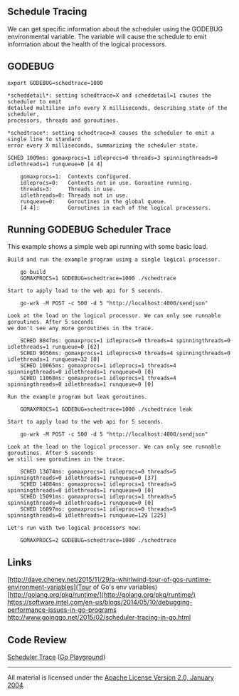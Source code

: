 ## Schedule Tracing

We can get specific information about the scheduler using the GODEBUG environmental variable. The variable will cause the schedule to emit information about the health of the logical processors.

## GODEBUG

	export GODEBUG=schedtrace=1000

	*scheddetail*: setting schedtrace=X and scheddetail=1 causes the scheduler to emit
	detailed multiline info every X milliseconds, describing state of the scheduler,
	processors, threads and goroutines.

	*schedtrace*: setting schedtrace=X causes the scheduler to emit a single line to standard
	error every X milliseconds, summarizing the scheduler state.

	SCHED 1009ms: gomaxprocs=1 idleprocs=0 threads=3 spinningthreads=0 idlethreads=1 runqueue=0 [4 4]

		gomaxprocs=1:  Contexts configured.
		idleprocs=0:   Contexts not in use. Goroutine running.
		threads=3:     Threads in use.
		idlethreads=0: Threads not in use.
		runqueue=0:    Goroutines in the global queue.
		[4 4]:         Goroutines in each of the logical processors.

## Running GODEBUG Scheduler Trace

This example shows a simple web api running with some basic load.

	Build and run the example program using a single logical processor.

		go build
		GOMAXPROCS=1 GODEBUG=schedtrace=1000 ./schedtrace

	Start to apply load to the web api for 5 seconds.

		go-wrk -M POST -c 500 -d 5 "http://localhost:4000/sendjson"
	
	Look at the load on the logical processor. We can only see runnable goroutines. After 5 seconds
	we don't see any more goroutines in the trace.

		SCHED 8047ms: gomaxprocs=1 idleprocs=0 threads=4 spinningthreads=0 idlethreads=1 runqueue=0 [62]
		SCHED 9056ms: gomaxprocs=1 idleprocs=0 threads=4 spinningthreads=0 idlethreads=1 runqueue=32 [0]
		SCHED 10065ms: gomaxprocs=1 idleprocs=1 threads=4 spinningthreads=0 idlethreads=1 runqueue=0 [0]
		SCHED 11068ms: gomaxprocs=1 idleprocs=1 threads=4 spinningthreads=0 idlethreads=1 runqueue=0 [0]

	Run the example program but leak goroutines.

		GOMAXPROCS=1 GODEBUG=schedtrace=1000 ./schedtrace leak

	Start to apply load to the web api for 5 seconds.

		go-wrk -M POST -c 500 -d 5 "http://localhost:4000/sendjson"
	
	Look at the load on the logical processor. We can only see runnable goroutines. After 5 seconds
	we still see goroutines in the trace.

		SCHED 13074ms: gomaxprocs=1 idleprocs=0 threads=5 spinningthreads=0 idlethreads=1 runqueue=0 [37]
		SCHED 14084ms: gomaxprocs=1 idleprocs=1 threads=5 spinningthreads=0 idlethreads=1 runqueue=0 [0]
		SCHED 15091ms: gomaxprocs=1 idleprocs=1 threads=5 spinningthreads=0 idlethreads=1 runqueue=0 [0]
		SCHED 16097ms: gomaxprocs=1 idleprocs=0 threads=5 spinningthreads=0 idlethreads=1 runqueue=129 [225]

	Let's run with two logical processors now:

		GOMAXPROCS=2 GODEBUG=schedtrace=1000 ./schedtrace

## Links

[http://dave.cheney.net/2015/11/29/a-whirlwind-tour-of-gos-runtime-environment-variables](Tour of Go's env variables)   
[http://golang.org/pkg/runtime/](http://golang.org/pkg/runtime/)  
https://software.intel.com/en-us/blogs/2014/05/10/debugging-performance-issues-in-go-programs    
http://www.goinggo.net/2015/02/scheduler-tracing-in-go.html  

## Code Review

[Scheduler Trace](trace.go) ([Go Playground](http://play.golang.org/p/iyRaSsjQSS))
___
All material is licensed under the [Apache License Version 2.0, January 2004](http://www.apache.org/licenses/LICENSE-2.0).
